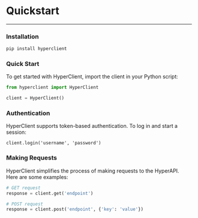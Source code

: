 # Quickstart
---

### Installation

```python
pip install hyperclient
```

### Quick Start
To get started with HyperClient, import the client in your Python script:
```python
from hyperclient import HyperClient

client = HyperClient()
```

### Authentication
HyperClient supports token-based authentication. To log in and start a session:
```
client.login('username', 'password')
```

### Making Requests

HyperClient simplifies the process of making requests to the HyperAPI. Here are some examples:
```python
# GET request
response = client.get('endpoint')

# POST request
response = client.post('endpoint', {'key': 'value'})
```
